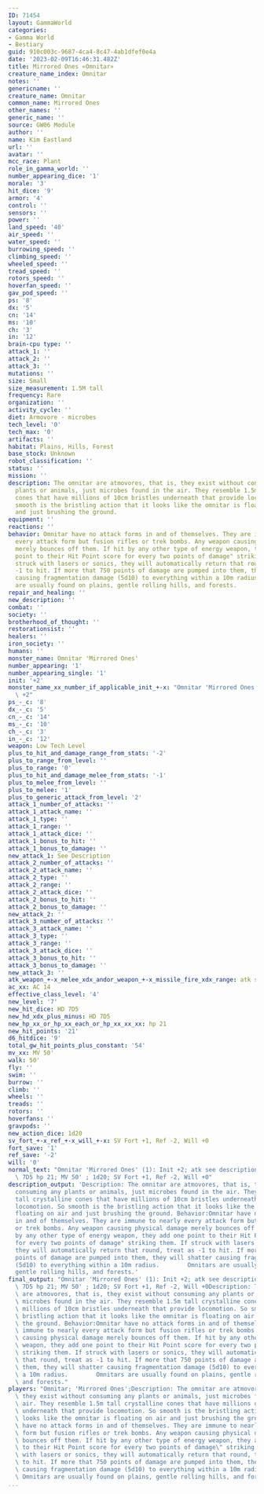 ```yaml
---
ID: 71454
layout: GammaWorld
categories:
- Gamma World
- Bestiary
guid: 910c003c-9687-4ca4-8c47-4ab1dfef0e4a
date: '2023-02-09T16:46:31.482Z'
title: Mirrored Ones «Omnitar»
creature_name_index: Omnitar
notes: ''
genericname: ''
creature_name: Omnitar
common_name: Mirrored Ones
other_names: ''
generic_name: ''
source: GW06 Module
author: ''
name: Kim Eastland
url: ''
avatar: ''
mcc_race: Plant
role_in_gamma_world: ''
number_appearing_dice: '1'
morale: '3'
hit_dice: '9'
armor: '4'
control: ''
sensors: ''
power: ''
land_speed: '40'
air_speed: ''
water_speed: ''
burrowing_speed: ''
climbing_speed: ''
wheeled_speed: ''
tread_speed: ''
rotors_speed: ''
hoverfan_speed: ''
gav_pod_speed: ''
ps: '8'
dx: '5'
cn: '14'
ms: '10'
ch: '3'
in: '12'
brain-cpu type: ''
attack_1: ''
attack_2: ''
attack_3: ''
mutations: ''
size: Small
size_measurement: 1.5M tall
frequency: Rare
organization: ''
activity_cycle: ''
diet: Armovore - microbes
tech_level: '0'
tech_max: '0'
artifacts: ''
habitat: Plains, Hills, Forest
base_stock: Unknown
robot_classification: ''
status: ''
mission: ''
description: The omnitar are atmovores, that is, they exist without consuming any
  plants or animals, just microbes found in the air. They resemble 1.5m tall crystalline
  cones that have millions of 10cm bristles underneath that provide locomotion. So
  smooth is the bristling action that it looks like the omnitar is floating on air
  and just brushing the ground.
equipment: ''
reactions: ''
behavior: Omnitar have no attack forms in and of themselves. They are immune to nearly
  every attack form but fusion rifles or trek bombs. Any weapon causing physical damage
  merely bounces off them. If hit by any other type of energy weapon, they add one
  point to their Hit Point score for every two points of damage" striking them. If
  struck with lasers or sonics, they will automatically return that round, treat as
  -1 to hit. If more that 750 points of damage are pumped into them, they will shatter
  causing fragmentation damage (5d10) to everything within a 10m radius.        Omnitars
  are usually found on plains, gentle rolling hills, and forests.
repair_and_healing: ''
new_description: ''
combat: ''
society: ''
brotherhood_of_thought: ''
restorationsist: ''
healers: ''
iron_society: ''
humans: ''
monster_name: Omnitar 'Mirrored Ones'
number_appearing: '1'
number_appearing_single: '1'
init: '+2'
monster_name_xx_number_if_applicable_init_+-x: "Omnitar 'Mirrored Ones' (1): Init\
  \ +2"
ps_-_c: '8'
dx_-_c: '5'
cn_-_c: '14'
ms_-_c: '10'
ch_-_c: '3'
in_-_c: '12'
weapon: Low Tech Level
plus_to_hit_and_damage_range_from_stats: '-2'
plus_to_range_from_level: ''
plus_to_range: '0'
plus_to_hit_and_damage_melee_from_stats: '-1'
plus_to_melee_from_level: ''
plus_to_melee: '1'
plus_to_generic_attack_from_level: '2'
attack_1_number_of_attacks: ''
attack_1_attack_name: ''
attack_1_type: ''
attack_1_range: ''
attack_1_attack_dice: ''
attack_1_bonus_to_hit: ''
attack_1_bonus_to_damage: ''
new_attack_1: See Description
attack_2_number_of_attacks: ''
attack_2_attack_name: ''
attack_2_type: ''
attack_2_range: ''
attack_2_attack_dice: ''
attack_2_bonus_to_hit: ''
attack_2_bonus_to_damage: ''
new_attack_2: ''
attack_3_number_of_attacks: ''
attack_3_attack_name: ''
attack_3_type: ''
attack_3_range: ''
attack_3_attack_dice: ''
attack_3_bonus_to_hit: ''
attack_3_bonus_to_damage: ''
new_attack_3: ''
atk_weapon_+-x_melee_xdx_andor_weapon_+-x_missile_fire_xdx_range: atk see description
ac_xx: AC 14
effective_class_level: '4'
new_level: '7'
new_hit_dice: HD 7D5
new_hd_xdx_plus_minus: HD 7D5
new_hp_xx_or_hp_xx_each_or_hp_xx_xx_xx: hp 21
new_hit_points: '21'
d6_hitdice: '9'
total_gw_hit_points_plus_constant: '54'
mv_xx: MV 50'
walk: 50'
fly: ''
swim: ''
burrow: ''
climb: ''
wheels: ''
treads: ''
rotors: ''
hoverfans: ''
gravpods: ''
new_action_dice: 1d20
sv_fort_+-x_ref_+-x_will_+-x: SV Fort +1, Ref -2, Will +0
fort_save: '1'
ref_save: '-2'
will: '0'
normal_text: "Omnitar 'Mirrored Ones' (1): Init +2; atk see description; AC 14; HD\
  \ 7D5 hp 21; MV 50' ; 1d20; SV Fort +1, Ref -2, Will +0"
description_output: 'Description: The omnitar are atmovores, that is, they exist without
  consuming any plants or animals, just microbes found in the air. They resemble 1.5m
  tall crystalline cones that have millions of 10cm bristles underneath that provide
  locomotion. So smooth is the bristling action that it looks like the omnitar is
  floating on air and just brushing the ground. Behavior:Omnitar have no attack forms
  in and of themselves. They are immune to nearly every attack form but fusion rifles
  or trek bombs. Any weapon causing physical damage merely bounces off them. If hit
  by any other type of energy weapon, they add one point to their Hit Point score
  for every two points of damage" striking them. If struck with lasers or sonics,
  they will automatically return that round, treat as -1 to hit. If more that 750
  points of damage are pumped into them, they will shatter causing fragmentation damage
  (5d10) to everything within a 10m radius.        Omnitars are usually found on plains,
  gentle rolling hills, and forests.'
final_output: "Omnitar 'Mirrored Ones' (1): Init +2; atk see description; AC 14; HD\
  \ 7D5 hp 21; MV 50' ; 1d20; SV Fort +1, Ref -2, Will +0Description: The omnitar\
  \ are atmovores, that is, they exist without consuming any plants or animals, just\
  \ microbes found in the air. They resemble 1.5m tall crystalline cones that have\
  \ millions of 10cm bristles underneath that provide locomotion. So smooth is the\
  \ bristling action that it looks like the omnitar is floating on air and just brushing\
  \ the ground. Behavior:Omnitar have no attack forms in and of themselves. They are\
  \ immune to nearly every attack form but fusion rifles or trek bombs. Any weapon\
  \ causing physical damage merely bounces off them. If hit by any other type of energy\
  \ weapon, they add one point to their Hit Point score for every two points of damage\"\
  \ striking them. If struck with lasers or sonics, they will automatically return\
  \ that round, treat as -1 to hit. If more that 750 points of damage are pumped into\
  \ them, they will shatter causing fragmentation damage (5d10) to everything within\
  \ a 10m radius.        Omnitars are usually found on plains, gentle rolling hills,\
  \ and forests."
players: "Omnitar; 'Mirrored Ones';Description: The omnitar are atmovores, that is,\
  \ they exist without consuming any plants or animals, just microbes found in the\
  \ air. They resemble 1.5m tall crystalline cones that have millions of 10cm bristles\
  \ underneath that provide locomotion. So smooth is the bristling action that it\
  \ looks like the omnitar is floating on air and just brushing the ground. Behavior:Omnitar\
  \ have no attack forms in and of themselves. They are immune to nearly every attack\
  \ form but fusion rifles or trek bombs. Any weapon causing physical damage merely\
  \ bounces off them. If hit by any other type of energy weapon, they add one point\
  \ to their Hit Point score for every two points of damage\" striking them. If struck\
  \ with lasers or sonics, they will automatically return that round, treat as -1\
  \ to hit. If more that 750 points of damage are pumped into them, they will shatter\
  \ causing fragmentation damage (5d10) to everything within a 10m radius.       \
  \ Omnitars are usually found on plains, gentle rolling hills, and forests.   |"
...
```

